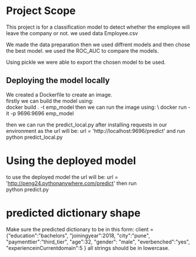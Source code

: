 # Project Scope
This project is for a classification model to detect whether the employee will leave the company or not.
we used data Employee.csv

We made the data preparation then we used diffrent models and then chose the best model.
we used the ROC_AUC to compare the models.

Using pickle we were able to export the chosen model to be used.

## Deploying the model locally 

We created a Dockerfile to create an image. \
firstly we can build the model using: \
docker build . -t emp_model
then we can run the image using: \ 
docker run   -it  -p 9696:9696 emp_model 

then we can run the predict_local.py after installing requests in our environment
as the url will be:
url = 'http://localhost:9696/predict' 
and run \
python predict_local.py

# Using the deployed model 
to use the deployed model the url will be:
url = 'http://peng24.pythonanywhere.com/predict' 
then run \
python predict.py


# predicted dictionary  shape
Make sure the predicted dictionary to be in this form:
client = {"education":"bachelors",
"joiningyear":2018,
"city":"pune",
"paymenttier":"third_tier",
"age":32,
"gender": "male",
"everbenched":"yes",
"experienceinCurrentdomain":5
}
all strings should be in lowercase.









